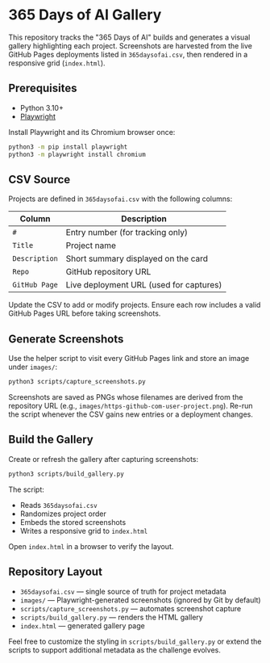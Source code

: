 # 365 Days of AI Gallery

This repository tracks the "365 Days of AI" builds and generates a visual gallery highlighting each project. Screenshots are harvested from the live GitHub Pages deployments listed in `365daysofai.csv`, then rendered in a responsive grid (`index.html`).

## Prerequisites

- Python 3.10+
- [Playwright](https://playwright.dev/python/)

Install Playwright and its Chromium browser once:

```bash
python3 -m pip install playwright
python3 -m playwright install chromium
```

## CSV Source

Projects are defined in `365daysofai.csv` with the following columns:

| Column        | Description                             |
| ------------- | --------------------------------------- |
| `#`           | Entry number (for tracking only)        |
| `Title`       | Project name                            |
| `Description` | Short summary displayed on the card     |
| `Repo`        | GitHub repository URL                   |
| `GitHub Page` | Live deployment URL (used for captures) |

Update the CSV to add or modify projects. Ensure each row includes a valid GitHub Pages URL before taking screenshots.

## Generate Screenshots

Use the helper script to visit every GitHub Pages link and store an image under `images/`:

```bash
python3 scripts/capture_screenshots.py
```

Screenshots are saved as PNGs whose filenames are derived from the repository URL (e.g., `images/https-github-com-user-project.png`). Re-run the script whenever the CSV gains new entries or a deployment changes.

## Build the Gallery

Create or refresh the gallery after capturing screenshots:

```bash
python3 scripts/build_gallery.py
```

The script:

- Reads `365daysofai.csv`
- Randomizes project order
- Embeds the stored screenshots
- Writes a responsive grid to `index.html`

Open `index.html` in a browser to verify the layout.

## Repository Layout

- `365daysofai.csv` — single source of truth for project metadata
- `images/` — Playwright-generated screenshots (ignored by Git by default)
- `scripts/capture_screenshots.py` — automates screenshot capture
- `scripts/build_gallery.py` — renders the HTML gallery
- `index.html` — generated gallery page

Feel free to customize the styling in `scripts/build_gallery.py` or extend the scripts to support additional metadata as the challenge evolves.
